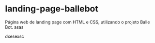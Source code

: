 # landing-page-ballebot
 Página web de landing page  com HTML e CSS, utilizando o projeto Balle Bot.
asas

dxesexsc

